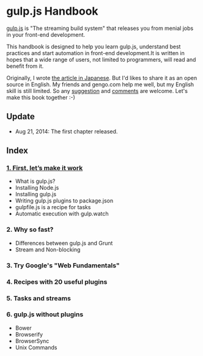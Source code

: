 # gulp.js Handbook

[gulp.js](http://gulpjs.com/) is "The streaming build system" that releases you from menial jobs in your front-end development.

This handbook is designed to help you learn gulp.js, understand best practices and start automation in front-end development.It is written in hopes that a wide range of users, not limited to programmers, will read and benefit from it.

Originally, I wrote [the article in Japanese](http://codezine.jp/article/detail/7992). But I'd likes to share it as an open source in English. My friends and gengo.com help me well, but my English skill is still limited. So any [suggestion](https://github.com/cognitom/gulp-handbook/pulls) and [comments](https://github.com/cognitom/gulp-handbook/issues) are welcome. Let's make this book together :-)

## Update

- Aug 21, 2014: The first chapter released.


## Index

### [1. First, let’s make it work](1-getting-started.md)

- What is gulp.js?
- Installing Node.js
- Installing gulp.js
- Writing gulp.js plugins to package.json
- gulpfile.js is a recipe for tasks
- Automatic execution with gulp.watch

### 2. Why so fast?

- Differences between gulp.js and Grunt
- Stream and Non-blocking

### 3. Try Google's "Web Fundamentals"

### 4. Recipes with 20 useful plugins

### 5. Tasks and streams

### 6. gulp.js without plugins

- Bower
- Browserify
- BrowserSync
- Unix Commands
